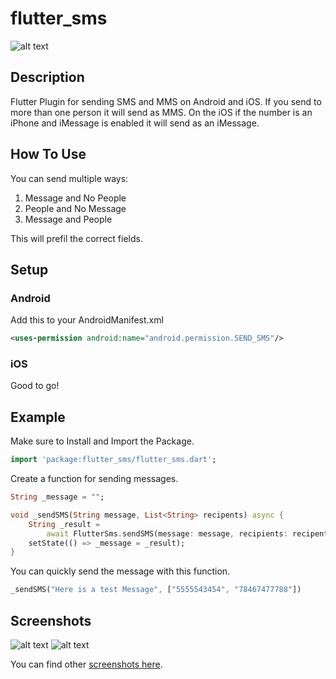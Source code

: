 # flutter_sms

![alt text](repo/blob/master/screenshots/ios_blank.PNG)

## Description

Flutter Plugin for sending SMS and MMS on Android and iOS. If you send to more than one person it will send as MMS. On the iOS if the number is an iPhone and iMessage is enabled it will send as an iMessage.

## How To Use

You can send multiple ways:

1. Message and No People
2. People and No Message
3. Message and People

This will prefil the correct fields.

## Setup

### Android

Add this to your AndroidManifest.xml

``` xml
<uses-permission android:name="android.permission.SEND_SMS"/>
```

### iOS

Good to go!

## Example

Make sure to Install and Import the Package.

``` dart
import 'package:flutter_sms/flutter_sms.dart';
```

Create a function for sending messages.

``` dart
String _message = "";

void _sendSMS(String message, List<String> recipents) async {
    String _result =
        await FlutterSms.sendSMS(message: message, recipients: recipents);
    setState(() => _message = _result);
}
```

You can quickly send the message with this function.

``` dart
_sendSMS("Here is a test Message", ["5555543454", "78467477788"])
```

## Screenshots

![alt text](repo/blob/master/screenshots/ios_sms.PNG)
![alt text](repo/blob/master/screenshots/android_mms.png)

You can find other [screenshots here](repo/blob/screenshots).